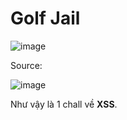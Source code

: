 # Golf Jail

![image](https://github.com/caodchuong312/CTFs/assets/92881216/7ef71c41-1edb-4375-9326-9d95c388a872)

Source:

![image](https://github.com/caodchuong312/CTFs/assets/92881216/cf93670b-8c7b-4168-8bdc-00d3e63800fb)

Như vậy là 1 chall về **XSS**.


